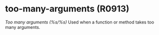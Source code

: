 # too-many-arguments (R0913)
*Too many arguments (%s/%s)* Used when a function or method takes too
many arguments.
